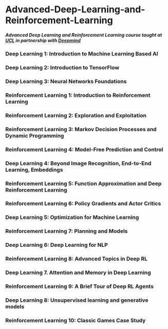 # Advanced-Deep-Learning-and-Reinforcement-Learning
##### Advanced Deep Learning and Reinforcement Learning course taught at [UCL](http://www.cs.ucl.ac.uk/current_students/syllabus/compgi/compgi22_advanced_deep_learning_and_reinforcement_learning/) in partnership with [Deepmind](https://deepmind.com/blog/)

### Deep Learning 1: Introduction to Machine Learning Based AI
### Deep Learning 2: Introduction to TensorFlow
### Deep Learning 3: Neural Networks Foundations
### Reinforcement Learning 1: Introduction to Reinforcement Learning
### Reinforcement Learning 2: Exploration and Exploitation
### Reinforcement Learning 3: Markov Decision Processes and Dynamic Programming
### Reinforcement Learning 4: Model-Free Prediction and Control
### Deep Learning 4: Beyond Image Recognition, End-to-End Learning, Embeddings
### Reinforcement Learning 5: Function Approximation and Deep Reinforcement Learning
### Reinforcement Learning 6: Policy Gradients and Actor Critics
### Deep Learning 5: Optimization for Machine Learning
### Reinforcement Learning 7: Planning and Models
### Deep Learning 6: Deep Learning for NLP
### Reinforcement Learning 8: Advanced Topics in Deep RL
### Deep Learning 7. Attention and Memory in Deep Learning
### Reinforcement Learning 9: A Brief Tour of Deep RL Agents
### Deep Learning 8: Unsupervised learning and generative models
### Reinforcement Learning 10: Classic Games Case Study
